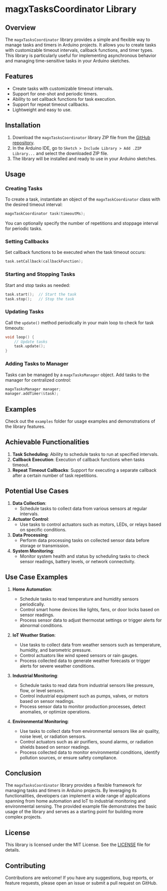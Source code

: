 # magxTasksCoordinator Library

## Overview

The `magxTasksCoordinator` library provides a simple and flexible way to manage tasks and timers in Arduino projects. It allows you to create tasks with customizable timeout intervals, callback functions, and timer types. This library is particularly useful for implementing asynchronous behavior and managing time-sensitive tasks in your Arduino sketches.

## Features

- Create tasks with customizable timeout intervals.
- Support for one-shot and periodic timers.
- Ability to set callback functions for task execution.
- Support for repeat timeout callbacks.
- Lightweight and easy to use.

## Installation

1. Download the `magxTasksCoordinator` library ZIP file from the [GitHub repository](https://github.com/magxTz/magxTasksCoordinator).
2. In the Arduino IDE, go to `Sketch > Include Library > Add .ZIP Library...` and select the downloaded ZIP file.
3. The library will be installed and ready to use in your Arduino sketches.

## Usage

### Creating Tasks

To create a task, instantiate an object of the `magxTaskCoordinator` class with the desired timeout interval:

```cpp
magxTaskCoordinator task(timeoutMs);
```

You can optionally specify the number of repetitions and stoppage interval for periodic tasks.

### Setting Callbacks

Set callback functions to be executed when the task timeout occurs:

```cpp
task.setCallback(callbackFunction);
```

### Starting and Stopping Tasks

Start and stop tasks as needed:

```cpp
task.start();  // Start the task
task.stop();   // Stop the task
```

### Updating Tasks

Call the `update()` method periodically in your main loop to check for task timeouts:

```cpp
void loop() {
    // Update tasks
    task.update();
}
```

### Adding Tasks to Manager

Tasks can be managed by a `magxTasksManager` object. Add tasks to the manager for centralized control:

```cpp
magxTasksManager manager;
manager.addTimer(&task);
```

## Examples

Check out the `examples` folder for usage examples and demonstrations of the library features.

## Achievable Functionalities

1. **Task Scheduling**: Ability to schedule tasks to run at specified intervals.
2. **Callback Execution**: Execution of callback functions when tasks timeout.
3. **Repeat Timeout Callbacks**: Support for executing a separate callback after a certain number of task repetitions.

## Potential Use Cases

1. **Data Collection**:
    - Schedule tasks to collect data from various sensors at regular intervals.
2. **Actuator Control**:
    - Use tasks to control actuators such as motors, LEDs, or relays based on specific conditions.
3. **Data Processing**:
    - Perform data processing tasks on collected sensor data before storage or transmission.
4. **System Monitoring**:
    - Monitor system health and status by scheduling tasks to check sensor readings, battery levels, or network connectivity.

## Use Case Examples

1. **Home Automation**:
    - Schedule tasks to read temperature and humidity sensors periodically.
    - Control smart home devices like lights, fans, or door locks based on sensor readings.
    - Process sensor data to adjust thermostat settings or trigger alerts for abnormal conditions.

2. **IoT Weather Station**:
    - Use tasks to collect data from weather sensors such as temperature, humidity, and barometric pressure.
    - Control actuators like wind speed sensors or rain gauges.
    - Process collected data to generate weather forecasts or trigger alerts for severe weather conditions.

3. **Industrial Monitoring**:
    - Schedule tasks to read data from industrial sensors like pressure, flow, or level sensors.
    - Control industrial equipment such as pumps, valves, or motors based on sensor readings.
    - Process sensor data to monitor production processes, detect anomalies, or optimize operations.

4. **Environmental Monitoring**:
    - Use tasks to collect data from environmental sensors like air quality, noise level, or radiation sensors.
    - Control actuators such as air purifiers, sound alarms, or radiation shields based on sensor readings.
    - Process collected data to monitor environmental conditions, identify pollution sources, or ensure safety compliance.

## Conclusion

The `magxTasksCoordinator` library provides a flexible framework for managing tasks and timers in Arduino projects. By leveraging its functionalities, developers can implement a wide range of applications spanning from home automation and IoT to industrial monitoring and environmental sensing. The provided example file demonstrates the basic usage of the library and serves as a starting point for building more complex projects.


## License

This library is licensed under the MIT License. See the [LICENSE](LICENSE) file for details.

## Contributing

Contributions are welcome! If you have any suggestions, bug reports, or feature requests, please open an issue or submit a pull request on GitHub.
```